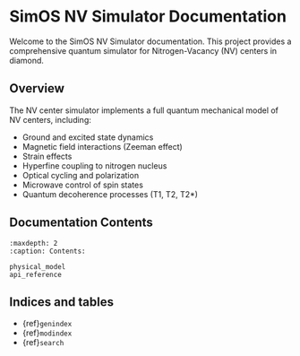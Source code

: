 # SimOS NV Simulator Documentation

Welcome to the SimOS NV Simulator documentation. This project provides a comprehensive quantum simulator for Nitrogen-Vacancy (NV) centers in diamond.

## Overview

The NV center simulator implements a full quantum mechanical model of NV centers, including:

- Ground and excited state dynamics
- Magnetic field interactions (Zeeman effect)
- Strain effects
- Hyperfine coupling to nitrogen nucleus
- Optical cycling and polarization
- Microwave control of spin states
- Quantum decoherence processes (T1, T2, T2*)

## Documentation Contents

```{toctree}
:maxdepth: 2
:caption: Contents:

physical_model
api_reference
```

## Indices and tables

* {ref}`genindex`
* {ref}`modindex`
* {ref}`search`